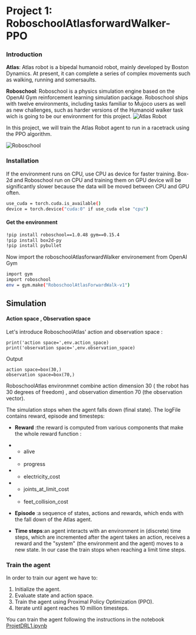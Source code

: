 # 
[//]: # (Image References)

[image1]: https://user-images.githubusercontent.com/97554187/149222147-22088537-56a9-4178-b957-5e092de589f6.png "Atlas Robot"
[image2]: https://user-images.githubusercontent.com/97554187/149211955-617c9a6c-46cf-4654-8e64-8e1aa0c57143.png "Roboschool"

# Project 1: RoboschoolAtlasforwardWalker-PPO

### Introduction

**Atlas**: Atlas robot is a bipedal humanoid robot, mainly developed by Boston Dynamics. At present, it can complete a series of complex movements such as walking, running and somersaults.

**Roboschool**: Roboschool is a physics simulation engine based on the OpenAI Gym reinforcement learning simulation package. Roboschool ships with twelve environments, including tasks familiar to Mujoco users as well as new challenges, such as harder versions of the Humanoid walker task wich is going to be our environment for this project.
![Atlas Robot][image1]

In this project, we will train the Atlas Robot agent to run in a racetrack using the PPO algorithm. 

![Roboschool][image2]

### Installation

If the environment runs on CPU, use CPU as device for faster training. Box-2d and Roboschool run on CPU and training them on GPU device will be significantly slower because the data will be moved between CPU and GPU often.

```bash
use_cuda = torch.cuda.is_available()
device = torch.device("cuda:0" if use_cuda else "cpu")
```
#### Get the environment

```bash
!pip install roboschool==1.0.48 gym==0.15.4
!pip install box2d-py 
!pip install pybullet

```
 
Now import the roboschoolAtlasforwardWalker environement from OpenAI Gym

```bash
import gym
import roboschool
env = gym.make("RoboschoolAtlasForwardWalk-v1")
```
## Simulation
#### Action space , Observation space
Let's introduce RoboschoolAtlas' action and observation space :
```
print('action space=',env.action_space)
print('observation space=',env.observation_space)
```
Output
```
action space=box(30,)
observation space=box(70,)
```
RoboschoolAtlas environmnet combine action dimension 30 ( the robot has 30 degrees of freedom) , and observation dimention 70 (the observation vector).

The simulation stops when the agent falls down (final state).
The logFile contains reward, episode and timesteps:
*  **Reward** :the reward is computed from various components that make the whole reward function :
 * * alive
 * * progress
 * * electricity_cost
 * * joints_at_limit_cost
 * * feet_collision_cost

*  **Episode** :a sequence of states, actions and rewards, which ends with the fall down of the Atlas agent.

*  **Time steps**:an agent interacts with an environment in (discrete) time steps, which are incremented after the agent takes an action, receives a reward and the "system" (the environment and the agent) moves to a new state. In our case the train stops when reaching a limit time steps.
  
### Train the agent
In order to train our agent we have to:

1. Initialize the agent.
2. Evaluate state and action space.
3. Train the agent using Proximal Policy Optimization (PPO). 
4. Iterate until agent reaches 10 million timesteps.

You can train the agent following the instructions in the notebook [ProjetDRL1.ipynb](https://github.com/MeryamCHB/RoboschoolAtlasforwardWalker-PPO/blob/main/PROJET_DRL1.ipynb)

